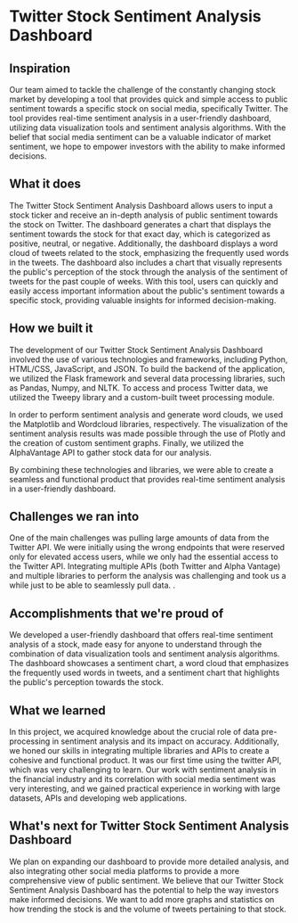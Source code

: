# **Twitter Stock Sentiment Analysis Dashboard**

## Inspiration
Our team aimed to tackle the challenge of the constantly changing stock market by developing a tool that provides quick and simple access to public sentiment towards a specific stock on social media, specifically Twitter. The tool provides real-time sentiment analysis in a user-friendly dashboard, utilizing data visualization tools and sentiment analysis algorithms. With the belief that social media sentiment can be a valuable indicator of market sentiment, we hope to empower investors with the ability to make informed decisions.

## What it does
The Twitter Stock Sentiment Analysis Dashboard allows users to input a stock ticker and receive an in-depth analysis of public sentiment towards the stock on Twitter. The dashboard generates a chart that displays the sentiment towards the stock for that exact day, which is categorized as positive, neutral, or negative. Additionally, the dashboard displays a word cloud of tweets related to the stock, emphasizing the frequently used words in the tweets. The dashboard also includes a chart that visually represents the public's perception of the stock through the analysis of the sentiment of tweets for the past couple of weeks. With this tool, users can quickly and easily access important information about the public's sentiment towards a specific stock, providing valuable insights for informed decision-making.
  

## How we built it
The development of our Twitter Stock Sentiment Analysis Dashboard involved the use of various technologies and frameworks, including Python, HTML/CSS, JavaScript, and JSON. To build the backend of the application, we utilized the Flask framework and several data processing libraries, such as Pandas, Numpy, and NLTK. To access and process Twitter data, we utilized the Tweepy library and a custom-built tweet processing module.

In order to perform sentiment analysis and generate word clouds, we used the Matplotlib and Wordcloud libraries, respectively. The visualization of the sentiment analysis results was made possible through the use of Plotly and the creation of custom sentiment graphs. Finally, we utilized the AlphaVantage API to gather stock data for our analysis.

By combining these technologies and libraries, we were able to create a seamless and functional product that provides real-time sentiment analysis in a user-friendly dashboard.

## Challenges we ran into
One of the main challenges was pulling large amounts of data from the Twitter API. We were initially using the wrong endpoints that were reserved only for elevated access users, while we only had the essential access to the Twitter API. Integrating multiple APIs (both Twitter and Alpha Vantage) and multiple libraries to perform the analysis was challenging and took us a while just to be able to seamlessly pull data. .
  

## Accomplishments that we're proud of
We developed a user-friendly dashboard that offers real-time sentiment analysis of a stock, made easy for anyone to understand through the combination of data visualization tools and sentiment analysis algorithms. The dashboard showcases a sentiment chart, a word cloud that emphasizes the frequently used words in tweets, and a sentiment chart that highlights the public's perception towards the stock.


## What we learned
In this project, we acquired knowledge about the crucial role of data pre-processing in sentiment analysis and its impact on accuracy. Additionally, we honed our skills in integrating multiple libraries and APIs to create a cohesive and functional product. It was our first time using the twitter API, which was very challenging to learn. Our work with sentiment analysis in the financial industry and its correlation with social media sentiment was very interesting, and we gained practical experience in working with large datasets, APIs and developing web applications.

## What's next for **Twitter Stock Sentiment Analysis Dashboard**

We plan on expanding our dashboard to provide more detailed analysis, and also integrating other social media platforms to provide a more comprehensive view of public sentiment. We believe that our Twitter Stock Sentiment Analysis Dashboard has the potential to help the way investors make informed decisions. We want to add more graphs and statistics on how trending the stock is and the volume of tweets pertaining to that stock. 



